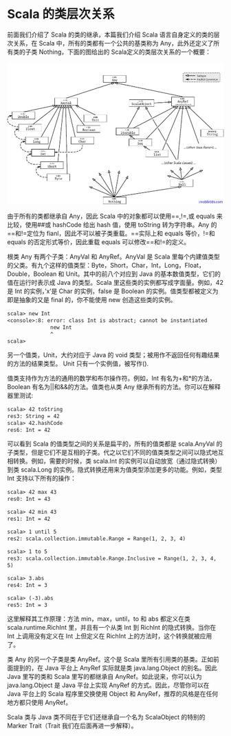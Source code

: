 # Scala 的类层次关系 #

前面我们介绍了 Scala 的类的继承，本篇我们介绍 Scala 语言自身定义的类的层次关系，在 Scala 中，所有的类都有一个公共的基类称为 Any，此外还定义了所有类的子类 Nothing，下面的图给出的 Scala定义的类层次关系的一个概要：

![](images/16.png)

由于所有的类都继承自 Any，因此 Scala 中的对象都可以使用==,!=,或 equals 来比较，使用##或 hashCode 给出 hash 值，使用 toString 转为字符串。Any 的==和!=定位为 fianl，因此不可以被子类重载。==实际上和 equals 等价，!=和 equals 的否定形式等价，因此重载 equals 可以修改==和!=的定义。

根类 Any 有两个子类：AnyVal 和 AnyRef。AnyVal 是 Scala 里每个内建值类型的父类。有九个这样的值类型：Byte，Short，Char，Int，Long，Float，Double，Boolean 和 Unit。其中的前八个对应到 Java 的基本数值类型，它们的值在运行时表示成 Java 的类型。Scala 里这些类的实例都写成字面量。例如，42 是 Int 的实例，’x’是 Char 的实例，false 是 Boolean 的实例。值类型都被定义为即是抽象的又是 final 的，你不能使用 new 创造这些类的实例。

```
scala> new Int
<console>:8: error: class Int is abstract; cannot be instantiated
              new Int
              ^
scala> 
```

另一个值类，Unit，大约对应于 Java 的 void 类型；被用作不返回任何有趣结果的方法的结果类型。 Unit 只有一个实例值，被写作().

值类支持作为方法的通用的数学和布尔操作符。例如，Int 有名为+和*的方法，Boolean 有名为||和&&的方法。值类也从类 Any 继承所有的方法。你可以在解释器里测试:

```
scala> 42 toString
res3: String = 42
scala> 42.hashCode
res6: Int = 42
```

可以看到 Scala 的值类型之间的关系是扁平的，所有的值类都是 scala.AnyVal 的子类型，但是它们不是互相的子类。代之以它们不同的值类类型之间可以隐式地互相转换。例如，需要的时候，类 scala.Int 的实例可以自动放宽（通过隐式转换）到类 scala.Long 的实例。隐式转换还用来为值类型添加更多的功能。例如，类型 Int 支持以下所有的操作：

```
scala> 42 max 43
res0: Int = 43
```

```
scala> 42 min 43
res1: Int = 42
```

```
scala> 1 until 5
res2: scala.collection.immutable.Range = Range(1, 2, 3, 4)
```

```
scala> 1 to 5 
res3: scala.collection.immutable.Range.Inclusive = Range(1, 2, 3, 4, 5)
```

```
scala> 3.abs
res4: Int = 3
```

```
scala> (-3).abs
res5: Int = 3
```

这里解释其工作原理：方法 min，max，until，to 和 abs 都定义在类 scala.runtime.RichInt 里，并且有一个从类 Int 到 RichInt 的隐式转换。当你在 Int 上调用没有定义在 Int 上但定义在 RichInt 上的方法时，这个转换就被应用了。

类 Any 的另一个子类是类 AnyRef。这个是 Scala 里所有引用类的基类。正如前面提到的，在 Java 平台上 AnyRef 实际就是类 java.lang.Object 的别名。因此 Java 里写的类和 Scala 里写的都继承自 AnyRef。如此说来，你可以认为 java.lang.Object 是 Java 平台上实现 AnyRef 的方式。因此，尽管你可以在 Java 平台上的 Scala 程序里交换使用 Object 和 AnyRef，推荐的风格是在任何地方都只使用 AnyRef。

Scala 类与 Java 类不同在于它们还继承自一个名为 ScalaObject 的特别的 Marker Trait（Trait 我们在后面再进一步解释）。

